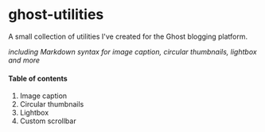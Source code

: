 # ghost-utilities
A small collection of utilities I've created for the Ghost blogging platform.

*including Markdown syntax for image caption, circular thumbnails, lightbox and more*

#### Table of contents
  1. Image caption
  2. Circular thumbnails
  3. Lightbox
  4. Custom scrollbar

